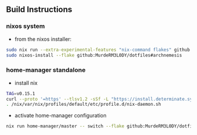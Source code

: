## Build Instructions

### nixos system
* from the nixos installer:
```bash
sudo nix run --extra-experimental-features "nix-command flakes" github:nix-community/disko -- -m disko -f github:MurdeRM3L0DY/dotfiles#archnemesis
sudo nixos-install --flake github:MurdeRM3L0DY/dotfiles#archnemesis
```

### home-manager standalone
* install nix
```bash
TAG=v0.15.1
curl --proto '=https' --tlsv1.2 -sSf -L "https://install.determinate.systems/nix/tag/${TAG}" | sh -s -- install --diagnostic-endpoint='' --no-confirm
. /nix/var/nix/profiles/default/etc/profile.d/nix-daemon.sh
```
* activate home-manager configuration
```bash
nix run home-manager/master -- switch --flake github:MurdeRM3L0DY/dotfiles#nemesis.{host-architecture}
```
